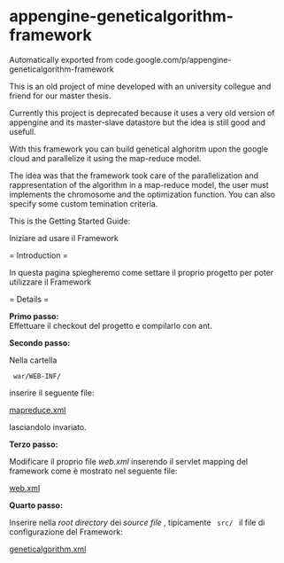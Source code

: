 # appengine-geneticalgorithm-framework
Automatically exported from code.google.com/p/appengine-geneticalgorithm-framework

This is an old project of mine developed with an university collegue and friend for our master thesis.

Currently this project is deprecated because it uses a very old version of appengine and its master-slave datastore but the idea is still good and usefull.

With this framework you can build genetical alghoritm upon the google cloud and parallelize it using the map-reduce model. 

The idea was that the framework took care of the parallelization and rappresentation of the algorithm in a map-reduce model, the user must implements the chromosome and the optimization function. You can also specify some custom temination criteria.

This is the Getting Started Guide:

Iniziare ad usare il Framework

= Introduction =

In questa pagina spiegheremo come settare il proprio progetto per poter utilizzare il Framework


= Details =

<b>Primo passo: </b> <br>
Effettuare il checkout del progetto e compilarlo con ant.


<b>Secondo passo: </b> <br>

Nella cartella

<code> war/WEB-INF/ </code> 

inserire il seguente file:

<a href=http://code.google.com/p/appengine-geneticalgorithm-framework/source/browse/trunk/geneticalgorithmframework/war/WEB-INF/mapreduce.xml> mapreduce.xml </a>

lasciandolo invariato. <br>

<b> Terzo passo: </b> <br>

Modificare il proprio file <i> web.xml </i> inserendo il servlet mapping del framework come è mostrato nel seguente file:

<a href=http://code.google.com/p/appengine-geneticalgorithm-framework/source/browse/trunk/geneticalgorithmframework/war/WEB-INF/web.xml> web.xml </a>

<b> Quarto passo: </b> <br>

Inserire nella <i>root directory</i> dei <i>source file </i>, tipicamente <code> src/ </code> il file di configurazione del Framework:

<a href=http://code.google.com/p/appengine-geneticalgorithm-framework/source/browse/trunk/geneticalgorithmframework/exemple/geneticalgorithm.xml> geneticalgorithm.xml </a>

